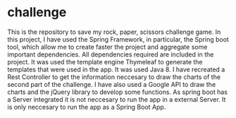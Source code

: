 # challenge
This is the repository to save my rock, paper, scissors challenge game.
In this project, I have used the Spring Framework, in particular, the Spring boot tool,
which allow me to create faster the project and aggregate some important dependencies.
All dependencies required are included in the project.
It was used the template engine Thymeleaf to generate the templates that were used in 
the app.
It was used Java 8.
I have recreated a Rest Controller to get the information neccesary to draw the charts of
the second part of the challenge.
I have also used a Google API to draw the charts and the jQuery library to develop some functions.
As spring boot has a Server integrated it is not neccesary to run the app in a external Server.
It is only neccesary to run the app as a Spring Boot App.


